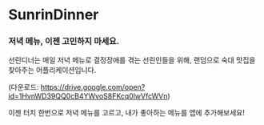 # SunrinDinner
### 저녁 메뉴, 이젠 고민하지 마세요.

선린디너는 매일 저녁 메뉴로 결정장애를 겪는 선린인들을 위해, 랜덤으로 숙대 맛집을 찾아주는 어플리케이션입니다.

(다운로드: https://drive.google.com/open?id=1HvnWD39QQ0cB4YWvoS8FKcq0lwVfcWVn)

이젠 터치 한번으로 저녁 메뉴를 고르고, 내가 좋아하는 메뉴를 앱에 추가해보세요!
